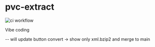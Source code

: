 # pvc-extract
![ci workflow](https://github.com/Surote/pvc-extract/actions/workflows/ci.yaml/badge.svg)

Vibe coding


-- will update button convert -> show only xml.bzip2 and merge to main